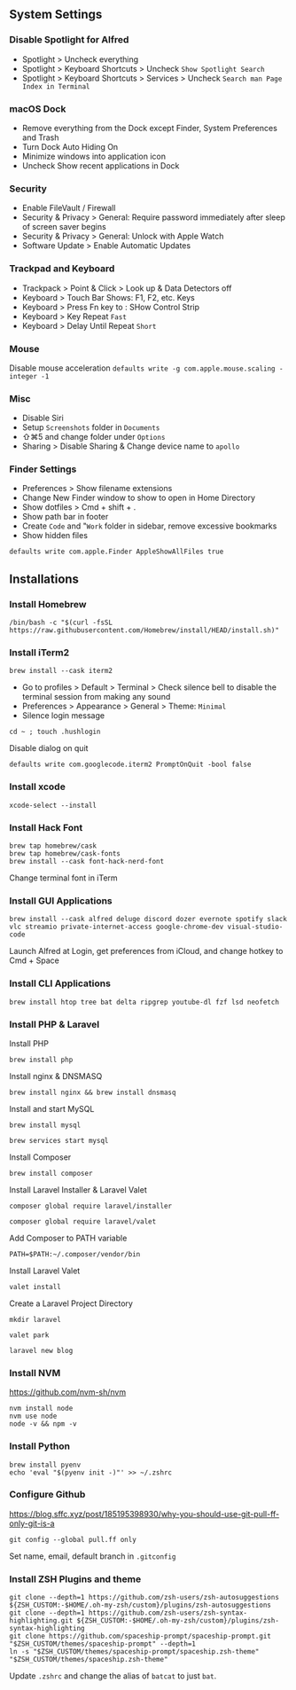 ## System Settings

### Disable Spotlight for Alfred
* Spotlight > Uncheck everything
* Spotlight > Keyboard Shortcuts > Uncheck `Show Spotlight Search`
* Spotlight > Keyboard Shortcuts > Services > Uncheck `Search man Page Index in Terminal`

### macOS Dock
* Remove everything from the Dock except Finder, System Preferences and Trash
* Turn Dock Auto Hiding On
* Minimize windows into application icon
* Uncheck Show recent applications in Dock

### Security
* Enable FileVault / Firewall
* Security & Privacy > General: Require password immediately after sleep of screen saver begins
* Security & Privacy > General: Unlock with Apple Watch
* Software Update > Enable Automatic Updates

### Trackpad and Keyboard
* Trackpack > Point & Click > Look up & Data Detectors off
* Keyboard > Touch Bar Shows: F1, F2, etc. Keys
* Keyboard > Press Fn key to : SHow Control Strip
* Keyboard > Key Repeat `Fast`
* Keyboard > Delay Until Repeat `Short`

### Mouse
Disable mouse acceleration
`defaults write -g com.apple.mouse.scaling -integer -1` 

### Misc
* Disable Siri
* Setup `Screenshots` folder in `Documents`
* ⇧⌘5 and change folder under `Options`
* Sharing > Disable Sharing & Change device name to `apollo`

### Finder Settings
* Preferences > Show filename extensions
* Change New Finder window to show to open in Home Directory
* Show dotfiles > Cmd + shift + . 
* Show path bar in footer
* Create `Code` and "`Work` folder in sidebar, remove excessive bookmarks
* Show hidden files
```
defaults write com.apple.Finder AppleShowAllFiles true
```

## Installations

### Install Homebrew
```
/bin/bash -c "$(curl -fsSL https://raw.githubusercontent.com/Homebrew/install/HEAD/install.sh)"
```

### Install iTerm2
```
brew install --cask iterm2
```
* Go to profiles > Default > Terminal > Check silence bell to disable the terminal session from making any sound
* Preferences > Appearance > General > Theme: `Minimal`
* Silence login message
```
cd ~ ; touch .hushlogin
```
Disable dialog on quit
```
defaults write com.googlecode.iterm2 PromptOnQuit -bool false
```


### Install xcode
```
xcode-select --install
```

### Install Hack Font
```
brew tap homebrew/cask
brew tap homebrew/cask-fonts
brew install --cask font-hack-nerd-font
```
Change terminal font in iTerm

### Install GUI Applications
```
brew install --cask alfred deluge discord dozer evernote spotify slack vlc streamio private-internet-access google-chrome-dev visual-studio-code
```
Launch Alfred at Login, get preferences from iCloud, and change hotkey to Cmd + Space

### Install CLI Applications
```
brew install htop tree bat delta ripgrep youtube-dl fzf lsd neofetch
```


### Install PHP & Laravel
Install PHP

`brew install php`

Install nginx & DNSMASQ

`brew install nginx && brew install dnsmasq`

Install and start MySQL

`brew install mysql`

`brew services start mysql`

Install Composer

`brew install composer`

Install Laravel Installer & Laravel Valet

`composer global require laravel/installer`

`composer global require laravel/valet`

Add Composer to PATH variable

`PATH=$PATH:~/.composer/vendor/bin`

Install Laravel Valet

`valet install`

Create a Laravel Project Directory

`mkdir laravel`

`valet park`

`laravel new blog`


### Install NVM
https://github.com/nvm-sh/nvm
```
nvm install node
nvm use node
node -v && npm -v
```

### Install Python
```
brew install pyenv
echo 'eval "$(pyenv init -)"' >> ~/.zshrc
```

### Configure Github
https://blog.sffc.xyz/post/185195398930/why-you-should-use-git-pull-ff-only-git-is-a
```
git config --global pull.ff only 
```
Set name, email, default branch in `.gitconfig`

### Install ZSH Plugins and theme
```
git clone --depth=1 https://github.com/zsh-users/zsh-autosuggestions ${ZSH_CUSTOM:-$HOME/.oh-my-zsh/custom}/plugins/zsh-autosuggestions
git clone --depth=1 https://github.com/zsh-users/zsh-syntax-highlighting.git ${ZSH_CUSTOM:-$HOME/.oh-my-zsh/custom}/plugins/zsh-syntax-highlighting
git clone https://github.com/spaceship-prompt/spaceship-prompt.git "$ZSH_CUSTOM/themes/spaceship-prompt" --depth=1
ln -s "$ZSH_CUSTOM/themes/spaceship-prompt/spaceship.zsh-theme" "$ZSH_CUSTOM/themes/spaceship.zsh-theme"
```
Update `.zshrc` and change the alias of `batcat` to just `bat`.
